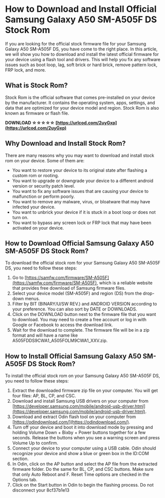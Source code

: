 # How to Download and Install Official Samsung Galaxy A50 SM-A505F DS Stock Rom
 
If you are looking for the official stock firmware file for your Samsung Galaxy A50 SM-A505F DS, you have come to the right place. In this article, we will show you how to download and install the latest official firmware for your device using a flash tool and drivers. This will help you fix any software issues such as boot loop, lag, soft brick or hard brick, remove pattern lock, FRP lock, and more.
 
## What is Stock Rom?
 
Stock Rom is the official software that comes pre-installed on your device by the manufacturer. It contains the operating system, apps, settings, and data that are optimized for your device model and region. Stock Rom is also known as firmware or flash file.
 
**DOWNLOAD ☆☆☆☆☆ [https://urlcod.com/2uyGxp](https://urlcod.com/2uyGxp)**


 
## Why Download and Install Stock Rom?
 
There are many reasons why you may want to download and install stock rom on your device. Some of them are:
 
- You want to restore your device to its original state after flashing a custom rom or rooting.
- You want to upgrade or downgrade your device to a different android version or security patch level.
- You want to fix any software issues that are causing your device to malfunction or perform poorly.
- You want to remove any malware, virus, or bloatware that may have infected your device.
- You want to unbrick your device if it is stuck in a boot loop or does not turn on.
- You want to bypass any screen lock or FRP lock that may have been activated on your device.

## How to Download Official Samsung Galaxy A50 SM-A505F DS Stock Rom?
 
To download the official stock rom for your Samsung Galaxy A50 SM-A505F DS, you need to follow these steps:

1. Go to [https://samfw.com/firmware/SM-A505F](https://samfw.com/firmware/SM-A505F), which is a reliable website that provides free download of Samsung firmware files.
2. Select your device model (SM-A505F) and region (DS) from the drop-down menus.
3. Filter by BIT (BINARY/U/SW REV.) and ANDROID VERSION according to your preference. You can also sort by DATE or DOWNLOADS.
4. Click on the DOWNLOAD button next to the firmware file that you want to download. You may need to create a free account or log in with Google or Facebook to access the download link.
5. Wait for the download to complete. The firmware file will be in a zip format and will have a name like A505FDDS9CWA1\_A505FOLM9CWA1\_XXV.zip.

## How to Install Official Samsung Galaxy A50 SM-A505F DS Stock Rom?
 
To install the official stock rom on your Samsung Galaxy A50 SM-A505F DS, you need to follow these steps:

1. Extract the downloaded firmware zip file on your computer. You will get four files: AP, BL, CP, and CSC.
2. Download and install Samsung USB drivers on your computer from [https://developer.samsung.com/mobile/android-usb-driver.html](https://developer.samsung.com/mobile/android-usb-driver.html).
3. Download and extract Odin flash tool on your computer from [https://odindownload.com/](https://odindownload.com/).
4. Turn off your device and boot it into download mode by pressing and holding Volume Down + Bixby + Power buttons together for a few seconds. Release the buttons when you see a warning screen and press Volume Up to confirm.
5. Connect your device to your computer using a USB cable. Odin should recognize your device and show a blue or green box in the ID:COM section.
6. In Odin, click on the AP button and select the AP file from the extracted firmware folder. Do the same for BL, CP, and CSC buttons. Make sure that only Auto Reboot and F. Reset Time options are checked in the Options tab.
7. Click on the Start button in Odin to begin the flashing process. Do not disconnect your 8cf37b1e13


